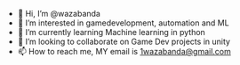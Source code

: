 - 👋 Hi, I’m @wazabanda
- 👀 I’m interested in gamedevelopment, automation and ML
- 🌱 I’m currently learning Machine learning in python
- 💞️ I’m looking to collaborate on Game Dev projects in unity
- 📫 How to reach me, MY email is 1wazabanda@gmail.com

<!---
wazabanda/wazabanda is a ✨ special ✨ repository because its `README.md` (this file) appears on your GitHub profile.
You can click the Preview link to take a look at your changes.
--->
